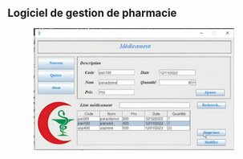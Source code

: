<h2>Logiciel de gestion de pharmacie</h2>
<p align="center">
  <img src="https://raw.githubusercontent.com/B-Djihane/Myprojects-/main/Screenshot_2023-11-06-21-38-17-761-edit_com.estrongs.android.pop.png" width="400" title="hover text">
  

